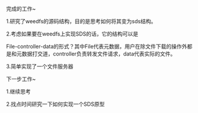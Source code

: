完成的工作~

1.研究了weedfs的源码结构，目的是思考如何将其变为sds结构。

2.考虑如果要在weedfs上实现SDS的话，它的结构可以是

File-controller-data的形式？其中File代表元数据，用户在除文件下载的操作外都是和元数据打交道，controller负责转发文件请求，data代表实际的文件。

3.简单实现了一个文件服务器

下一步工作~

1.继续思考

2.找点时间研究一下如何实现一个SDS原型